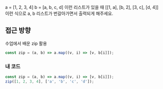 a = [1, 2, 3, 4]
b = [a, b, c, d]
이런 리스트가 있을 때 [[1, a], [b, 2], [3, c], [d, 4]] 이런 식으로 a, b 리스트가 번갈아가면서 출력되게 해주세요.
## 접근 방향
수업에서 배운 zip 활용
```js
const zip = (a, b) => a.map((v, i) => [v, b[i]]);
```
### 내 코드
```js
const zip = (a, b) => a.map((v, i) => [v, b[i]]);
zip([1, 2, 3, 4], ['a', 'b', 'c', 'd']);
```